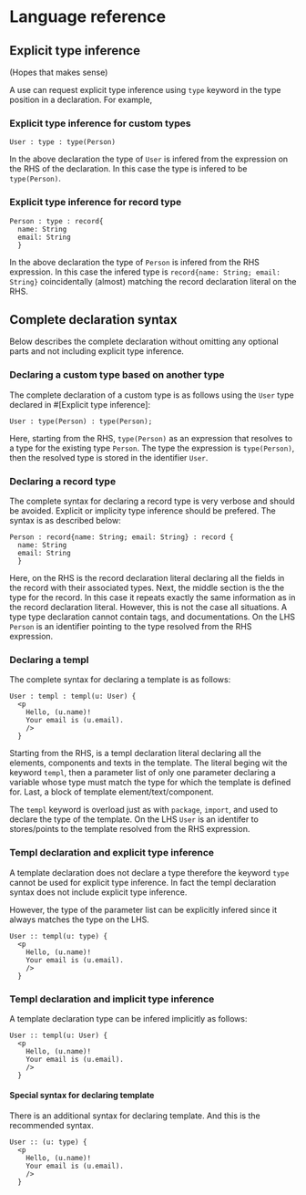 # Language reference

## Explicit type inference

(Hopes that makes sense)

A use can request explicit type inference using `type` keyword in
the type position in a declaration. For example,

### Explicit type inference for custom types

```
User : type : type(Person)
```
In the above declaration the type of `User` is infered from the expression
on the RHS of the declaration.
In this case the type is infered to be `type(Person)`.

### Explicit type inference for record type

```
Person : type : record{
  name: String
  email: String
  }
```
In the above declaration the type of `Person` is infered from the RHS
expression. In this case the infered type is `record{name: String; email: String}`
coincidentally (almost) matching the record declaration literal on the RHS. 

## Complete declaration syntax

Below describes the complete declaration without omitting any optional
parts and not including explicit type inference.

### Declaring a custom type based on another type

The complete declaration of a custom type is as follows using the `User`
type declared in #[Explicit type inference]:

```
User : type(Person) : type(Person);
```

Here, starting from the RHS, `type(Person)` as an expression that resolves
to a type for the existing type `Person`. The type the expression is `type(Person)`,
then the resolved type is stored in the identifier `User`.

### Declaring a record type

The complete syntax for declaring a record type is very verbose and should
be avoided. Explicit or implicity type inference should be prefered.
The syntax is as described below:

```
Person : record{name: String; email: String} : record {
  name: String
  email: String
  }
```

Here, on the RHS is the record declaration literal declaring all the fields
in the record with their associated types. Next, the middle section is the
the type for the record. In this case it repeats exactly the same information
as in the record declaration literal. However, this is not the case all
situations. A type type declaration cannot contain tags, and documentations.
On the LHS `Person` is an identifier pointing to the type resolved from the
RHS expression.

### Declaring a templ

The complete syntax for declaring a template is as follows:

```
User : templ : templ(u: User) {
  <p
    Hello, (u.name)!
    Your email is (u.email).
    />
  }
```

Starting from the RHS, is a templ declaration literal declaring all the
elements, components and texts in the template. The literal beging wit
the keyword `templ`, then a parameter list of only one parameter declaring
a variable whose type must match the type for which the template is defined
for. Last, a block of template element/text/component.

The `templ` keyword is overload just as with `package`, `import`, and used
to declare the type of the template. On the LHS `User` is an identifer to
stores/points to the template resolved from the RHS expression.

### Templ declaration and explicit type inference

A template declaration does not declare a type therefore the keyword `type`
cannot be used for explicit type inference. In fact the templ declaration
syntax does not include explicit type inference.

However, the type of the parameter list can be explicitly infered since it
always matches the type on the LHS.

```
User :: templ(u: type) {
  <p
    Hello, (u.name)!
    Your email is (u.email).
    />
  }
```

### Templ declaration and implicit type inference

A template declaration type can be infered implicitly as follows:

```
User :: templ(u: User) {
  <p
    Hello, (u.name)!
    Your email is (u.email).
    />
  }
```

#### Special syntax for declaring template

There is an additional syntax for declaring template. And this is the
recommended syntax.

```
User :: (u: type) {
  <p
    Hello, (u.name)!
    Your email is (u.email).
    />
  }
```
